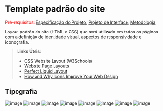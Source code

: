 # Template padrão do site

<span style="color:red">Pré-requisitos: <a href="2-Especificação do Projeto.md"> Especificação do Projeto</a></span>, <a href="3-Projeto de Interface.md"> Projeto de Interface</a>, <a href="4-Metodologia.md"> Metodologia</a>

Layout padrão do site (HTML e CSS) que será utilizado em todas as páginas com a definição de identidade visual, aspectos de responsividade e iconografia.

> **Links Úteis**:
>
> - [CSS Website Layout (W3Schools)](https://www.w3schools.com/css/css_website_layout.asp)
> - [Website Page Layouts](http://www.cellbiol.com/bioinformatics_web_development/chapter-3-your-first-web-page-learning-html-and-css/website-page-layouts/)
> - [Perfect Liquid Layout](https://matthewjamestaylor.com/perfect-liquid-layouts)
> - [How and Why Icons Improve Your Web Design](https://usabilla.com/blog/how-and-why-icons-improve-you-web-design/)


## Tipografia
![image](https://user-images.githubusercontent.com/34171313/236717902-19323a17-d14f-4bdc-a7ee-0d38e352ecd6.png)
![image](https://user-images.githubusercontent.com/34171313/236717916-3e417be1-6e24-4cb5-b679-0afe9e752219.png)
![image](https://user-images.githubusercontent.com/34171313/236717924-b3b7c6d8-3ac2-4939-9fd7-8b8405b43b92.png)
![image](https://user-images.githubusercontent.com/34171313/236717935-237ffa3b-1d11-4a8b-aff6-08987130f404.png)
![image](https://user-images.githubusercontent.com/34171313/236717947-8f989189-14ea-40fd-a5f5-3efa3f23f09a.png)
![image](https://user-images.githubusercontent.com/34171313/236717956-9bee60b1-d46c-4964-994d-068219f164e7.png)
![image](https://user-images.githubusercontent.com/34171313/236717974-6e23f765-ca56-4870-a872-01a194971c76.png)
![image](https://user-images.githubusercontent.com/34171313/236717981-5b4f5b72-5683-49bc-b7fe-bd33eff63ff1.png)



